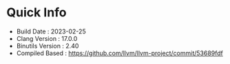 # Quick Info
* Build Date : 2023-02-25
* Clang Version : 17.0.0
* Binutils Version : 2.40
* Compiled Based : https://github.com/llvm/llvm-project/commit/53689fdf
